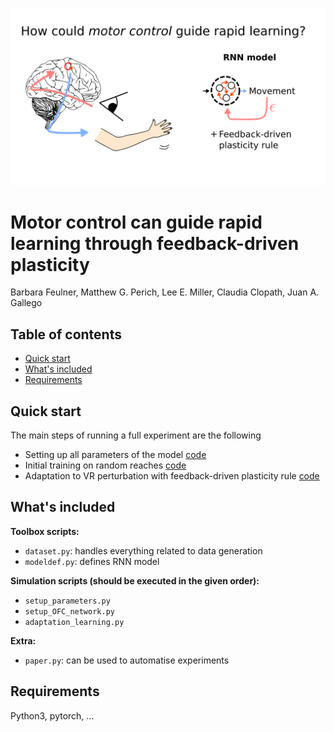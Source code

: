 <p align="center">
    <img src="logo.png" alt="Logo" width=1875>

  <h1 align="left">Motor control can guide rapid learning through feedback-driven plasticity</h1>

Barbara Feulner, Matthew G. Perich, Lee E. Miller, Claudia Clopath, Juan A. Gallego




## Table of contents

- [Quick start](#quick-start)
- [What's included](#whats-included)
- [Requirements](#requirements)


## Quick start

The main steps of running a full experiment are the following

- Setting up all parameters of the model [code](setup_parameters.py)
- Initial training on random reaches [code](setup_OFC_network.py)
- Adaptation to VR perturbation with feedback-driven plasticity rule [code](adaptation_learning.py)

## What's included

**Toolbox scripts:**

- `dataset.py`: handles everything related to data generation
- `modeldef.py`: defines RNN model 

**Simulation scripts (should be executed in the given order):**

- `setup_parameters.py`
- `setup_OFC_network.py`
- `adaptation_learning.py`

**Extra:**

* `paper.py`: can be used to automatise experiments

## Requirements

Python3, pytorch, ...

